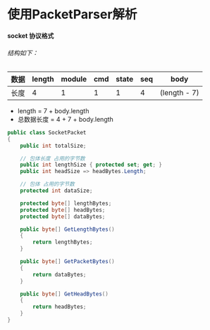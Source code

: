 # 使用PacketParser解析





#### socket 协议格式
###### 结构如下： 
| 数据 | length | module | cmd  | state | seq  | body         |
| ---- | ------ | ------ | ---- | ----- | ---- | ------------ |
| 长度 | 4      | 1      | 1    | 1     | 4    | (length - 7) |



- length = 7 + body.length  
- 总数据长度 = 4 + 7 + body.length





```C#
public class SocketPacket
{
    public int totalSize;

    // 包体长度 占用的字节数
    public int lengthSize { protected set; get; }
    public int headSize => headBytes.Length;

    // 包体 占用的字节数
    protected int dataSize;

    protected byte[] lengthBytes;
    protected byte[] headBytes;
    protected byte[] dataBytes;

    public byte[] GetLengthBytes()
    {
        return lengthBytes;
    }

    public byte[] GetPacketBytes()
    {
        return dataBytes;
    }

    public byte[] GetHeadBytes()
    {
        return headBytes;
    }
}
```



